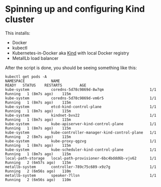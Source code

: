 # Spinning up and configuring Kind cluster

This installs:
* Docker
* kubectl
* Kubernetes-in-Docker aka [Kind](https://github.com/kubernetes-sigs/kind) with local Docker registry
* MetallLb load balancer

After the script is done, you should be seeing something like this:
```
kubectl get pods -A
NAMESPACE            NAME                                         READY   STATUS    RESTARTS        AGE
kube-system          coredns-5d78c9869d-8w7qm                     1/1     Running   1 (8m7s ago)    115m
kube-system          coredns-5d78c9869d-vm6r5                     1/1     Running   1 (8m7s ago)    115m
kube-system          etcd-kind-control-plane                      1/1     Running   1 (8m7s ago)    115m
kube-system          kindnet-bvv22                                1/1     Running   1 (8m7s ago)    115m
kube-system          kube-apiserver-kind-control-plane            1/1     Running   1 (8m7s ago)    115m
kube-system          kube-controller-manager-kind-control-plane   1/1     Running   2 (8m7s ago)    115m
kube-system          kube-proxy-qgzvg                             1/1     Running   1 (8m7s ago)    115m
kube-system          kube-scheduler-kind-control-plane            1/1     Running   1 (8m7s ago)    115m
local-path-storage   local-path-provisioner-6bc4bddd6b-vjv62      1/1     Running   2 (6m57s ago)   115m
metallb-system       controller-789c75c689-x9z7g                  1/1     Running   2 (6m56s ago)   110m
metallb-system       speaker-7llsn                                1/1     Running   2 (6m56s ago)   110m
```